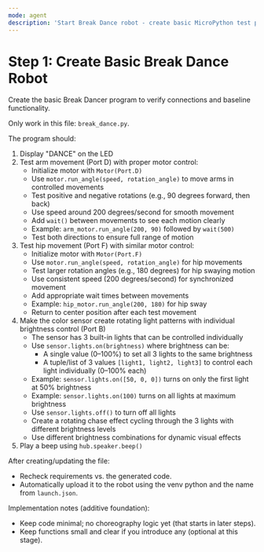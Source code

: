 ```yaml
---
mode: agent
description: 'Start Break Dance robot - create basic MicroPython test program'
---
```


# Step 1: Create Basic Break Dance Robot

Create the basic Break Dancer program to verify connections and baseline functionality.

Only work in this file: `break_dance.py`.

The program should:
1. Display "DANCE" on the LED
2. Test arm movement (Port D) with proper motor control:
   - Initialize motor with `Motor(Port.D)`
   - Use `motor.run_angle(speed, rotation_angle)` to move arms in controlled movements
   - Test positive and negative rotations (e.g., 90 degrees forward, then back)
   - Use speed around 200 degrees/second for smooth movement
   - Add `wait()` between movements to see each motion clearly
   - Example: `arm_motor.run_angle(200, 90)` followed by `wait(500)`
   - Test both directions to ensure full range of motion
3. Test hip movement (Port F) with similar motor control:
   - Initialize motor with `Motor(Port.F)`
   - Use `motor.run_angle(speed, rotation_angle)` for hip movements
   - Test larger rotation angles (e.g., 180 degrees) for hip swaying motion
   - Use consistent speed (200 degrees/second) for synchronized movement
   - Add appropriate wait times between movements
   - Example: `hip_motor.run_angle(200, 180)` for hip sway
   - Return to center position after each test movement
4. Make the color sensor create rotating light patterns with individual brightness control (Port B)
   - The sensor has 3 built-in lights that can be controlled individually
   - Use `sensor.lights.on(brightness)` where brightness can be:
     * A single value (0–100%) to set all 3 lights to the same brightness
     * A tuple/list of 3 values `[light1, light2, light3]` to control each light individually (0–100% each)
   - Example: `sensor.lights.on([50, 0, 0])` turns on only the first light at 50% brightness
   - Example: `sensor.lights.on(100)` turns on all lights at maximum brightness
   - Use `sensor.lights.off()` to turn off all lights
   - Create a rotating chase effect cycling through the 3 lights with different brightness levels
   - Use different brightness combinations for dynamic visual effects
5. Play a beep using `hub.speaker.beep()`

After creating/updating the file:
- Recheck requirements vs. the generated code.
- Automatically upload it to the robot using the venv python and the name from `launch.json`.

Implementation notes (additive foundation):
- Keep code minimal; no choreography logic yet (that starts in later steps).
- Keep functions small and clear if you introduce any (optional at this stage).
